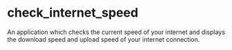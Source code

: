 # check_internet_speed
An application which checks the current speed of your internet and displays the download speed and upload speed of your internet connection.
